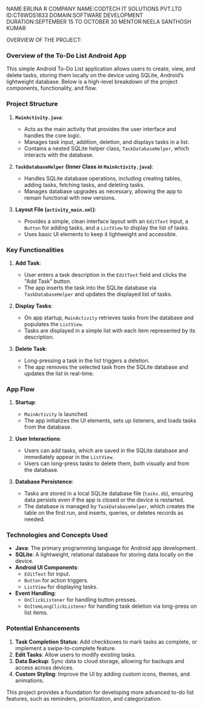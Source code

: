 NAME:ERLINA R
COMPANY NAME:CODTECH IT SOLUTIONS PVT.LTD
ID:CT6WDS1833
DOMAIN:SOFTWARE DEVELOPMENT
DURATION:SEPTEMBER 15 TO OCTOBER 30
MENTOR:NEELA SANTHOSH KUMAR

OVERVIEW OF THE PROJECT:
### Overview of the To-Do List Android App

This simple Android To-Do List application allows users to create, view, and delete tasks, storing them locally on the device using SQLite, Android’s lightweight database. Below is a high-level breakdown of the project components, functionality, and flow.

### Project Structure

1. **`MainActivity.java`**:
   - Acts as the main activity that provides the user interface and handles the core logic.
   - Manages task input, addition, deletion, and displays tasks in a list.
   - Contains a nested SQLite helper class, `TaskDatabaseHelper`, which interacts with the database.

2. **`TaskDatabaseHelper` (Inner Class in `MainActivity.java`)**:
   - Handles SQLite database operations, including creating tables, adding tasks, fetching tasks, and deleting tasks.
   - Manages database upgrades as necessary, allowing the app to remain functional with new versions.

3. **Layout File (`activity_main.xml`)**:
   - Provides a simple, clean interface layout with an `EditText` input, a `Button` for adding tasks, and a `ListView` to display the list of tasks.
   - Uses basic UI elements to keep it lightweight and accessible.

### Key Functionalities

1. **Add Task**:
   - User enters a task description in the `EditText` field and clicks the "Add Task" button.
   - The app inserts the task into the SQLite database via `TaskDatabaseHelper` and updates the displayed list of tasks.

2. **Display Tasks**:
   - On app startup, `MainActivity` retrieves tasks from the database and populates the `ListView`.
   - Tasks are displayed in a simple list with each item represented by its description.

3. **Delete Task**:
   - Long-pressing a task in the list triggers a deletion.
   - The app removes the selected task from the SQLite database and updates the list in real-time.

### App Flow

1. **Startup**:
   - `MainActivity` is launched.
   - The app initializes the UI elements, sets up listeners, and loads tasks from the database.

2. **User Interactions**:
   - Users can add tasks, which are saved in the SQLite database and immediately appear in the `ListView`.
   - Users can long-press tasks to delete them, both visually and from the database.

3. **Database Persistence**:
   - Tasks are stored in a local SQLite database file (`tasks.db`), ensuring data persists even if the app is closed or the device is restarted.
   - The database is managed by `TaskDatabaseHelper`, which creates the table on the first run, and inserts, queries, or deletes records as needed.

### Technologies and Concepts Used

- **Java**: The primary programming language for Android app development.
- **SQLite**: A lightweight, relational database for storing data locally on the device.
- **Android UI Components**:
   - `EditText` for input.
   - `Button` for action triggers.
   - `ListView` for displaying tasks.
- **Event Handling**:
   - `OnClickListener` for handling button presses.
   - `OnItemLongClickListener` for handling task deletion via long-press on list items.

### Potential Enhancements

1. **Task Completion Status**: Add checkboxes to mark tasks as complete, or implement a swipe-to-complete feature.
2. **Edit Tasks**: Allow users to modify existing tasks.
3. **Data Backup**: Sync data to cloud storage, allowing for backups and access across devices.
4. **Custom Styling**: Improve the UI by adding custom icons, themes, and animations.

This project provides a foundation for developing more advanced to-do list features, such as reminders, prioritization, and categorization.

